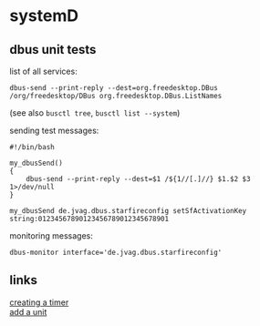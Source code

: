 # systemD

## dbus unit tests

list of all services:
```
dbus-send --print-reply --dest=org.freedesktop.DBus  /org/freedesktop/DBus org.freedesktop.DBus.ListNames
``` 
(see also `busctl tree`, `busctl list --system`)

sending test messages:
```
#!/bin/bash

my_dbusSend()
{
    dbus-send --print-reply --dest=$1 /${1//[.]//} $1.$2 $3 1>/dev/null
}

my_dbusSend de.jvag.dbus.starfireconfig setSfActivationKey string:01234567890123456789012345678901
```

monitoring messages:
```
dbus-monitor interface='de.jvag.dbus.starfireconfig'
``` 

## links
[creating a timer](https://wiki.archlinux.de/title/Systemd/Timers)  
[add a unit](https://pygobject.readthedocs.io/en/latest/getting_started.html#ubuntu-getting-started)
